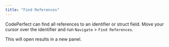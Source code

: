 ```yaml
---
title: "Find References"
---
```


CodePerfect can find all references to an identifier or struct field. Move your
cursor over the identifier and run `Navigate` &gt; `Find References`.

This will open results in a new panel.

